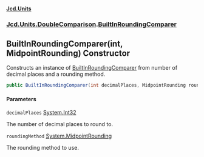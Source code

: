 #### [Jcd.Units](index 'index')
### [Jcd.Units.DoubleComparison](Jcd.Units.DoubleComparison 'Jcd.Units.DoubleComparison').[BuiltInRoundingComparer](BuiltInRoundingComparer 'Jcd.Units.DoubleComparison.BuiltInRoundingComparer')

## BuiltInRoundingComparer(int, MidpointRounding) Constructor

Constructs an instance of [BuiltInRoundingComparer](BuiltInRoundingComparer 'Jcd.Units.DoubleComparison.BuiltInRoundingComparer') from number of decimal places and a rounding
method.

```csharp
public BuiltInRoundingComparer(int decimalPlaces, MidpointRounding roundingMethod=0);
```
#### Parameters

<a name='Jcd.Units.DoubleComparison.BuiltInRoundingComparer.BuiltInRoundingComparer(int,MidpointRounding).decimalPlaces'></a>

`decimalPlaces` [System.Int32](https://docs.microsoft.com/en-us/dotnet/api/System.Int32 'System.Int32')

The number of decimal places to round to.

<a name='Jcd.Units.DoubleComparison.BuiltInRoundingComparer.BuiltInRoundingComparer(int,MidpointRounding).roundingMethod'></a>

`roundingMethod` [System.MidpointRounding](https://docs.microsoft.com/en-us/dotnet/api/System.MidpointRounding 'System.MidpointRounding')

The rounding method to use.